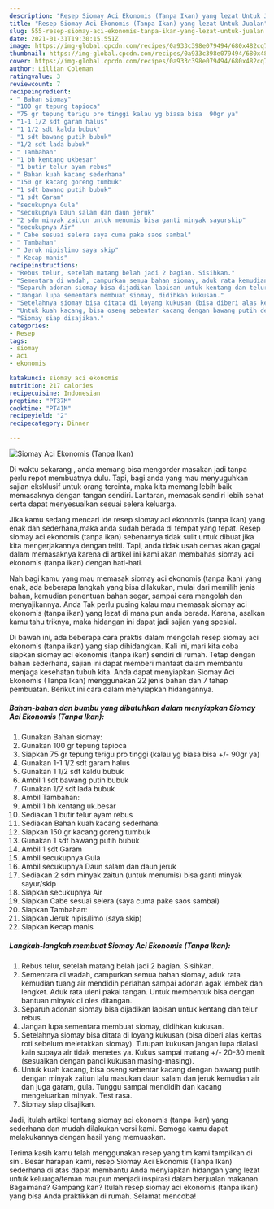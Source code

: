 ```yaml
---
description: "Resep Siomay Aci Ekonomis (Tanpa Ikan) yang lezat Untuk Jualan"
title: "Resep Siomay Aci Ekonomis (Tanpa Ikan) yang lezat Untuk Jualan"
slug: 555-resep-siomay-aci-ekonomis-tanpa-ikan-yang-lezat-untuk-jualan
date: 2021-01-31T19:30:15.551Z
image: https://img-global.cpcdn.com/recipes/0a933c398e079494/680x482cq70/siomay-aci-ekonomis-tanpa-ikan-foto-resep-utama.jpg
thumbnail: https://img-global.cpcdn.com/recipes/0a933c398e079494/680x482cq70/siomay-aci-ekonomis-tanpa-ikan-foto-resep-utama.jpg
cover: https://img-global.cpcdn.com/recipes/0a933c398e079494/680x482cq70/siomay-aci-ekonomis-tanpa-ikan-foto-resep-utama.jpg
author: Lillian Coleman
ratingvalue: 3
reviewcount: 7
recipeingredient:
- " Bahan siomay"
- "100 gr tepung tapioca"
- "75 gr tepung terigu pro tinggi kalau yg biasa bisa  90gr ya"
- "1-1 1/2 sdt garam halus"
- "1 1/2 sdt kaldu bubuk"
- "1 sdt bawang putih bubuk"
- "1/2 sdt lada bubuk"
- " Tambahan"
- "1 bh kentang ukbesar"
- "1 butir telur ayam rebus"
- " Bahan kuah kacang sederhana"
- "150 gr kacang goreng tumbuk"
- "1 sdt bawang putih bubuk"
- "1 sdt Garam"
- "secukupnya Gula"
- "secukupnya Daun salam dan daun jeruk"
- "2 sdm minyak zaitun untuk menumis bisa ganti minyak sayurskip"
- "secukupnya Air"
- " Cabe sesuai selera saya cuma pake saos sambal"
- " Tambahan"
- " Jeruk nipislimo saya skip"
- " Kecap manis"
recipeinstructions:
- "Rebus telur, setelah matang belah jadi 2 bagian. Sisihkan."
- "Sementara di wadah, campurkan semua bahan siomay, aduk rata kemudian tuang air mendidih perlahan sampai adonan agak lembek dan lengket. Aduk rata uleni pakai tangan. Untuk membentuk bisa dengan bantuan minyak di oles ditangan."
- "Separuh adonan siomay bisa dijadikan lapisan untuk kentang dan telur rebus."
- "Jangan lupa sementara membuat siomay, didihkan kukusan."
- "Setelahnya siomay bisa ditata di loyang kukusan (bisa diberi alas kertas roti sebelum meletakkan siomay). Tutupan kukusan jangan lupa dialasi kain supaya air tidak menetes ya. Kukus sampai matang +/- 20-30 menit (sesuaikan dengan panci kukusan masing-masing)."
- "Untuk kuah kacang, bisa oseng sebentar kacang dengan bawang putih dengan minyak zaitun lalu masukan daun salam dan jeruk kemudian air dan juga garam, gula. Tunggu sampai mendidih dan kacang mengeluarkan minyak. Test rasa."
- "Siomay siap disajikan."
categories:
- Resep
tags:
- siomay
- aci
- ekonomis

katakunci: siomay aci ekonomis 
nutrition: 217 calories
recipecuisine: Indonesian
preptime: "PT37M"
cooktime: "PT41M"
recipeyield: "2"
recipecategory: Dinner

---
```



![Siomay Aci Ekonomis (Tanpa Ikan)](https://img-global.cpcdn.com/recipes/0a933c398e079494/680x482cq70/siomay-aci-ekonomis-tanpa-ikan-foto-resep-utama.jpg)

Di waktu  sekarang , anda memang bisa mengorder masakan jadi tanpa perlu repot membuatnya dulu. Tapi, bagi anda yang mau menyuguhkan sajian eksklusif untuk orang tercinta, maka kita memang lebih baik memasaknya dengan tangan sendiri. Lantaran, memasak sendiri lebih sehat serta dapat menyesuaikan sesuai selera keluarga.

Jika kamu sedang mencari ide resep siomay aci ekonomis (tanpa ikan) yang enak dan sederhana,maka anda sudah berada di tempat yang tepat. Resep siomay aci ekonomis (tanpa ikan)  sebenarnya tidak sulit untuk dibuat jika kita mengerjakannya dengan teliti. Tapi, anda tidak usah cemas akan gagal dalam memasaknya 
karena di artikel ini kami akan membahas siomay aci ekonomis (tanpa ikan) dengan hati-hati.  



Nah bagi kamu yang mau memasak siomay aci ekonomis (tanpa ikan) yang enak, ada beberapa langkah yang bisa dilakukan, mulai dari memilih jenis bahan, kemudian penentuan bahan segar, sampai cara mengolah dan menyajikannya. Anda Tak perlu pusing kalau mau memasak siomay aci ekonomis (tanpa ikan) yang lezat di mana pun anda berada. Karena, asalkan kamu  tahu triknya, maka hidangan ini dapat jadi sajian yang spesial.

Di bawah ini, ada beberapa cara praktis  dalam mengolah resep siomay aci ekonomis (tanpa ikan) yang siap dihidangkan. Kali ini, mari kita coba siapkan siomay aci ekonomis (tanpa ikan) sendiri di rumah. Tetap dengan bahan sederhana, sajian ini dapat memberi manfaat dalam membantu menjaga kesehatan tubuh kita. Anda dapat menyiapkan Siomay Aci Ekonomis (Tanpa Ikan) menggunakan 22 jenis bahan dan 7 tahap pembuatan. Berikut ini cara dalam menyiapkan hidangannya.

<!--inarticleads1-->

##### Bahan-bahan dan bumbu yang dibutuhkan dalam menyiapkan Siomay Aci Ekonomis (Tanpa Ikan):

1. Gunakan  Bahan siomay:
1. Gunakan 100 gr tepung tapioca
1. Siapkan 75 gr tepung terigu pro tinggi (kalau yg biasa bisa +/- 90gr ya)
1. Gunakan 1-1 1/2 sdt garam halus
1. Gunakan 1 1/2 sdt kaldu bubuk
1. Ambil 1 sdt bawang putih bubuk
1. Gunakan 1/2 sdt lada bubuk
1. Ambil  Tambahan:
1. Ambil 1 bh kentang uk.besar
1. Sediakan 1 butir telur ayam rebus
1. Sediakan  Bahan kuah kacang sederhana:
1. Siapkan 150 gr kacang goreng tumbuk
1. Gunakan 1 sdt bawang putih bubuk
1. Ambil 1 sdt Garam
1. Ambil secukupnya Gula
1. Ambil secukupnya Daun salam dan daun jeruk
1. Sediakan 2 sdm minyak zaitun (untuk menumis) bisa ganti minyak sayur/skip
1. Siapkan secukupnya Air
1. Siapkan  Cabe sesuai selera (saya cuma pake saos sambal)
1. Siapkan  Tambahan:
1. Siapkan  Jeruk nipis/limo (saya skip)
1. Siapkan  Kecap manis




<!--inarticleads2-->

##### Langkah-langkah membuat Siomay Aci Ekonomis (Tanpa Ikan):

1. Rebus telur, setelah matang belah jadi 2 bagian. Sisihkan.
1. Sementara di wadah, campurkan semua bahan siomay, aduk rata kemudian tuang air mendidih perlahan sampai adonan agak lembek dan lengket. Aduk rata uleni pakai tangan. Untuk membentuk bisa dengan bantuan minyak di oles ditangan.
1. Separuh adonan siomay bisa dijadikan lapisan untuk kentang dan telur rebus.
1. Jangan lupa sementara membuat siomay, didihkan kukusan.
1. Setelahnya siomay bisa ditata di loyang kukusan (bisa diberi alas kertas roti sebelum meletakkan siomay). Tutupan kukusan jangan lupa dialasi kain supaya air tidak menetes ya. Kukus sampai matang +/- 20-30 menit (sesuaikan dengan panci kukusan masing-masing).
1. Untuk kuah kacang, bisa oseng sebentar kacang dengan bawang putih dengan minyak zaitun lalu masukan daun salam dan jeruk kemudian air dan juga garam, gula. Tunggu sampai mendidih dan kacang mengeluarkan minyak. Test rasa.
1. Siomay siap disajikan.




Jadi, itulah artikel tentang  siomay aci ekonomis (tanpa ikan)  yang sederhana dan mudah dilakukan versi kami. Semoga kamu dapat melakukannya dengan hasil yang memuaskan. 

Terima kasih kamu telah menggunakan resep yang tim kami tampilkan di sini. Besar harapan kami, resep  Siomay Aci Ekonomis (Tanpa Ikan) sederhana di atas dapat membantu Anda menyiapkan hidangan yang lezat untuk keluarga/teman maupun menjadi inspirasi dalam berjualan makanan. Bagaimana? Gampang kan? Itulah resep siomay aci ekonomis (tanpa ikan) yang bisa Anda praktikkan di rumah. Selamat mencoba!


